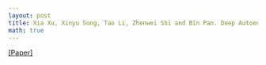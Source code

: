 ```yaml
---
layout: post
title: Xia Xu, Xinyu Song, Tao Li, Zhenwei Shi and Bin Pan. Deep Autoencoder for Hyperspectral Unmixing via Global-Local Smoothing. IEEE Transactions on Geoscience and Remote Sensing, vol. 60, no. 5524216,2022.
math: true
---
```

[[Paper]](https://doi.org/10.1109/TGRS.2022.3152782) 
